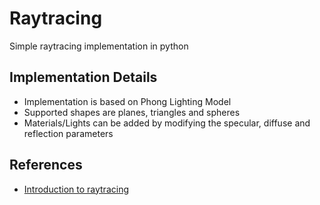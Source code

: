 # Raytracing
Simple raytracing implementation in python

## Implementation Details
* Implementation is based on Phong Lighting Model
* Supported shapes are planes, triangles and spheres
* Materials/Lights can be added by modifying the specular, diffuse and reflection parameters

## References
* [Introduction to raytracing](https://www.scratchapixel.com/lessons/3d-basic-rendering/introduction-to-ray-tracing/how-does-it-work)
